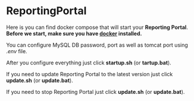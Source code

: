 # ReportingPortal
Here is you can find  docker compose that will start your **Reporting Portal**.
**Before we start, make sure you have [docker](https://www.docker.com) installed.**

You can configure MySQL DB password, port as well as tomcat port using *.env* file.

After you configure everything just click **startup.sh** (or **tartup.bat**).

If you need to update Reporting Portal to the latest version just click **update.sh** (or **update.bat**).

If you need to stop Reporting Portal just click **update.sh** (or **update.bat**).
